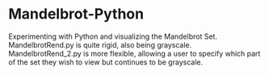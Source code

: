 # Mandelbrot-Python
Experimenting with Python and visualizing the Mandelbrot Set. <br />
MandelbrotRend.py is quite rigid, also being grayscale. 
MandelbrotRend_2.py is more flexible, allowing a user to specify 
	which part of the set they wish to view but continues to 
	be grayscale. 


